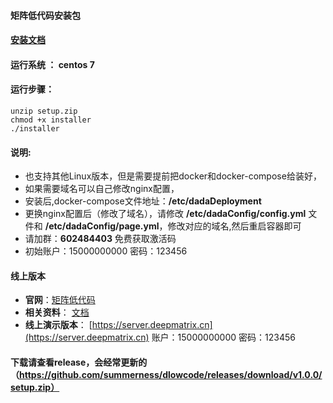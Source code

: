 #### 矩阵低代码安装包
#### [安装文档](https://www.yuque.com/docs/share/6fb0e17e-3d5b-4291-be72-bf23e0d8f493?#)

#### 运行系统 ： centos 7
#### 运行步骤：
    
```
unzip setup.zip
chmod +x installer
./installer
```

#### 说明:



* 也支持其他Linux版本，但是需要提前把docker和docker-compose给装好，
* 如果需要域名可以自己修改nginx配置，
* 安装后,docker-compose文件地址：**/etc/dadaDeployment**
* 更换nginx配置后（修改了域名），请修改 **/etc/dadaConfig/config.yml** 文件和 **/etc/dadaConfig/page.yml**，修改对应的域名,然后重启容器即可
* 请加群：**602484403** 免费获取激活码
* 初始账户：15000000000 密码：123456

#### 线上版本

* **官网**：[矩阵低代码](https://www.deepmatrix.cn)
* **相关资料**： [文档](https://www.yuque.com/dawei-ktv92)
* **线上演示版本**： [https://server.deepmatrix.cn](https://server.deepmatrix.cn)  账户：15000000000 密码：123456

#### 下载请查看release，会经常更新的（https://github.com/summerness/dlowcode/releases/download/v1.0.0/setup.zip）
